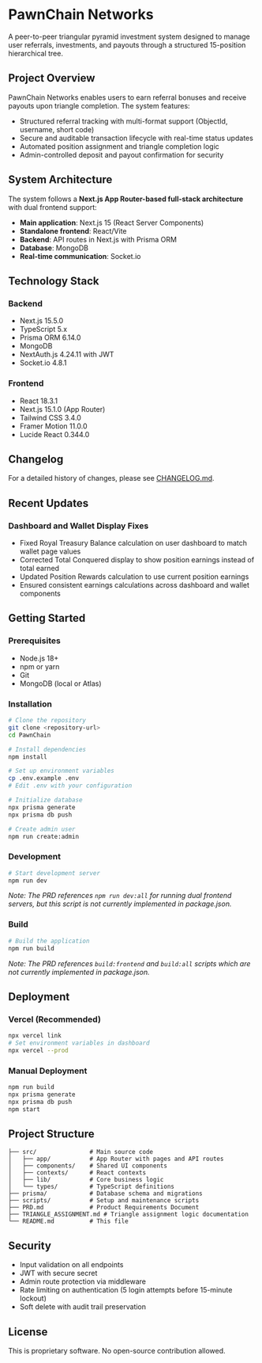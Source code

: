 # PawnChain Networks

A peer-to-peer triangular pyramid investment system designed to manage user referrals, investments, and payouts through a structured 15-position hierarchical tree.

## Project Overview

PawnChain Networks enables users to earn referral bonuses and receive payouts upon triangle completion. The system features:

- Structured referral tracking with multi-format support (ObjectId, username, short code)
- Secure and auditable transaction lifecycle with real-time status updates
- Automated position assignment and triangle completion logic
- Admin-controlled deposit and payout confirmation for security

## System Architecture

The system follows a **Next.js App Router-based full-stack architecture** with dual frontend support:

- **Main application**: Next.js 15 (React Server Components)
- **Standalone frontend**: React/Vite
- **Backend**: API routes in Next.js with Prisma ORM
- **Database**: MongoDB
- **Real-time communication**: Socket.io

## Technology Stack

### Backend
- Next.js 15.5.0
- TypeScript 5.x
- Prisma ORM 6.14.0
- MongoDB
- NextAuth.js 4.24.11 with JWT
- Socket.io 4.8.1

### Frontend
- React 18.3.1
- Next.js 15.1.0 (App Router)
- Tailwind CSS 3.4.0
- Framer Motion 11.0.0
- Lucide React 0.344.0

## Changelog

For a detailed history of changes, please see [CHANGELOG.md](CHANGELOG.md).

## Recent Updates

### Dashboard and Wallet Display Fixes
- Fixed Royal Treasury Balance calculation on user dashboard to match wallet page values
- Corrected Total Conquered display to show position earnings instead of total earned
- Updated Position Rewards calculation to use current position earnings
- Ensured consistent earnings calculations across dashboard and wallet components

## Getting Started

### Prerequisites
- Node.js 18+
- npm or yarn
- Git
- MongoDB (local or Atlas)

### Installation

```bash
# Clone the repository
git clone <repository-url>
cd PawnChain

# Install dependencies
npm install

# Set up environment variables
cp .env.example .env
# Edit .env with your configuration

# Initialize database
npx prisma generate
npx prisma db push

# Create admin user
npm run create:admin
```

### Development

```bash
# Start development server
npm run dev
```

*Note: The PRD references `npm run dev:all` for running dual frontend servers, but this script is not currently implemented in package.json.*

### Build

```bash
# Build the application
npm run build
```

*Note: The PRD references `build:frontend` and `build:all` scripts which are not currently implemented in package.json.*

## Deployment

### Vercel (Recommended)

```bash
npx vercel link
# Set environment variables in dashboard
npx vercel --prod
```

### Manual Deployment

```bash
npm run build
npx prisma generate
npx prisma db push
npm start
```

## Project Structure

```
├── src/               # Main source code
│   ├── app/           # App Router with pages and API routes
│   ├── components/    # Shared UI components
│   ├── contexts/      # React contexts
│   ├── lib/           # Core business logic
│   └── types/         # TypeScript definitions
├── prisma/            # Database schema and migrations
├── scripts/           # Setup and maintenance scripts
├── PRD.md             # Product Requirements Document
├── TRIANGLE_ASSIGNMENT.md # Triangle assignment logic documentation
└── README.md          # This file
```

## Security

- Input validation on all endpoints
- JWT with secure secret
- Admin route protection via middleware
- Rate limiting on authentication (5 login attempts before 15-minute lockout)
- Soft delete with audit trail preservation

## License

This is proprietary software. No open-source contribution allowed.